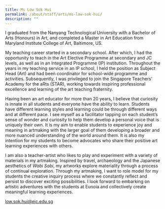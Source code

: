 ```yaml
---
title: Ms Low Sok Hui
permalink: /about/staff/arts/ms-low-sok-hui/
description: ""
---
```

I graduated from the Nanyang Technological University with a Bachelor of Arts (Honours) in Art, and completed a Master in Art Education from Maryland Institute College of Art, Baltimore, US.

My teaching career started in a secondary school. After which, I had the opportunity to teach in the Art Elective Programme at secondary and JC levels, as well as in an Integrated Programme (IP) institution. Throughout the years in my teaching service in an IP school, I held the position as Subject Head (Art) and had been coordinator for school-wide programme and activities. Subsequently, I was privileged to join the Singapore Teachers’ Academy for the aRts (STAR), working towards inspiring professional excellence and learning of the art teaching fraternity.

Having been an art educator for more than 20 years, I believe that curiosity is innate in all students and everyone have the ability to learn. Students have different learning styles and learning could be through different ways and at different pace. I see myself as a facilitator tapping on each student’s sense of wonder and curiosity to help them develop a personal voice that is uniquely their own. It is my aim to enable students to experience joy and meaning in artmaking with the larger goal of them developing a broader and more nuanced understanding of the world around them. It is also my intention for my students to become advocates who share their positive art learning experiences with others.

I am also a teacher-artist who likes to play and experiment with a variety of materials in my artmaking. Inspired by travel, archaeology and the Japanese aesthetics of _Wabi Sabi_, my artworks explore materiality through a process of continual exploration. Through my artmaking, I want to role model for my students the creative inquiry process where we constantly reflect and persist to discover exciting possibilities. I look forward to embarking on artistic adventures with the students at Eunoia and collectively create meaningful learning experiences.

[low.sok.hui@ejc.edu.sg](mailto:low.sok.hui@ejc.edu.sg)